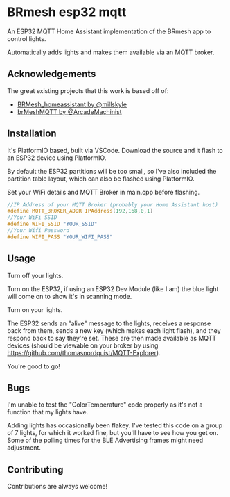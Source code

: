 
# BRmesh esp32 mqtt

An ESP32 MQTT Home Assistant implementation of the BRmesh app to control lights.

Automatically adds lights and makes them available via an MQTT broker.


## Acknowledgements

The great existing projects that this work is based off of:

 - [BRMesh_homeassistant by @millskyle](https://github.com/millskyle/BRMesh_homeassistant)
 - [brMeshMQTT by @ArcadeMachinist](https://github.com/ArcadeMachinist/brMeshMQTT)

## Installation

It's PlatformIO based, built via VSCode. Download the source and it flash to an ESP32 device using PlatformIO.

By default the ESP32 partitions will be too small, so I've also included the partition table layout, which can also be flashed using PlatformIO.

Set your WiFi details and MQTT Broker in main.cpp before flashing.

```c
//IP Address of your MQTT Broker (probably your Home Assistant host)
#define MQTT_BROKER_ADDR IPAddress(192,168,0,1)
//Your WiFi SSID
#define WIFI_SSID "YOUR_SSID"
//Your Wifi Password
#define WIFI_PASS "YOUR_WIFI_PASS"
```


    
## Usage

Turn off your lights.

Turn on the ESP32, if using an ESP32 Dev Module (like I am) the blue light will come on to show it's in scanning mode.

Turn on your lights.

The ESP32 sends an "alive" message to the lights, receives a response back from them, sends a new key (which makes each light flash), and they respond back to say they're set. These are then made available as MQTT devices (should be viewable on your broker by using https://github.com/thomasnordquist/MQTT-Explorer).

You're good to go!




## Bugs

I'm unable to test the "ColorTemperature" code properly as it's not a function that my lights have.

Adding lights has occasionally been flakey. I've tested this code on a group of 7 lights, for which it worked fine, but you'll have to see how you get on. Some of the polling times for the BLE Advertising frames might need adjustment.

## Contributing

Contributions are always welcome!

